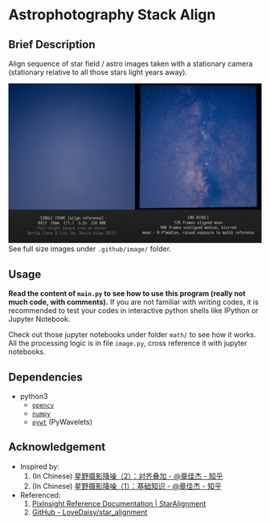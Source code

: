# Astrophotography Stack Align

## Brief Description

Align sequence of star field / astro images taken with a stationary camera (stationary relative to all those stars light years away).

![End Result Example](./.github/image/github_readme_img__end_result.jpg)
See full size images under `.github/image/` folder.

## Usage

**Read the content of `main.py` to see how to use this program (really not much code, with comments).**  If you are not familiar with writing codes, it is recommended to test your codes in interactive python shells like IPython or Jupyter Notebook.

Check out those jupyter notebooks under folder `math/` to see how it works.  All the processing logic is in file `image.py`, cross reference it with jupyter notebooks.

## Dependencies

- python3
  - [`opencv`](https://docs.opencv.org/master/)
  - [`numpy`](https://numpy.org/doc/stable/)
  - [`pywt`](https://pywavelets.readthedocs.io/en/latest/) (PyWavelets)

## Acknowledgement

- Inspired by:
  1. (In Chinese) [星野摄影降噪（2）：对齐叠加 - @章佳杰 - 知乎](https://zhuanlan.zhihu.com/p/25311770)
  1. (In Chinese) [星野摄影降噪（1）：基础知识 - @章佳杰 - 知乎](https://zhuanlan.zhihu.com/p/25111196)
- Referenced:
  1. [PixInsight Reference Documentation | StarAlignment](https://pixinsight.com/doc/tools/StarAlignment/StarAlignment.html)
  1. [GitHub - LoveDaisy/star_alignment](https://github.com/LoveDaisy/star_alignment)
